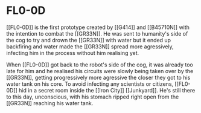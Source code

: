 # FL0-0D

[[FL0-0D]] is the first prototype created by [[G414]] and [[B45710N]] with the intention to combat the [[GR33N]]. He was sent to humanity's side of the cog to try and drown the [[GR33N]] with water but it ended up backfiring and water made the [[GR33N]] spread more agressively, infecting him in the process without him realising yet.

When [[FL0-0D]] got back to the robot's side of the cog, it was already too late for him and he realised his circuits were slowly being taken over by the [[GR33N]], getting progressively more agressive the closer they got to his water tank on his core. To avoid infecting any scientists or citizens, [[FL0-0D]] hid in a secret room inside the [[Iron City]] [[Junkyard]]. He's still there to this day, unconscious, with his stomach ripped right open from the [[GR33N]] reaching his water tank.



